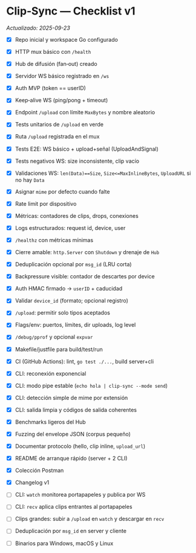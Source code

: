 # Clip‑Sync — Checklist v1

*Actualizado: 2025-09-23*

- [X] Repo inicial y workspace Go configurado
- [X] HTTP mux básico con `/health`
- [X] Hub de difusión (fan‑out) creado
- [X] Servidor WS básico registrado en `/ws`
- [X] Auth MVP (token == userID)
- [X] Keep‑alive WS (ping/pong + timeout)

- [X] Endpoint `/upload` con límite `MaxBytes` y nombre aleatorio
- [X] Tests unitarios de `/upload` en verde
- [X] Ruta `/upload` registrada en el mux
- [X] Tests E2E: WS básico + upload+señal (UploadAndSignal)

- [X] Tests negativos WS: size inconsistente, clip vacío
- [X] Validaciones WS: `len(Data)==Size`, `Size<=MaxInlineBytes`, `UploadURL` si no hay `Data`
- [X] Asignar `mime` por defecto cuando falte
- [X] Rate limit por dispositivo
- [X] Métricas: contadores de clips, drops, conexiones
- [X] Logs estructurados: request id, device, user
- [X] `/healthz` con métricas mínimas
- [X] Cierre amable: `http.Server` con `Shutdown` y drenaje de `Hub`
- [X] Deduplicación opcional por `msg_id` (LRU corta)
- [X] Backpressure visible: contador de descartes por device
- [X] Auth HMAC firmado → `userID` + caducidad

- [X] Validar `device_id` (formato; opcional registro)
- [X] `/upload`: permitir solo tipos aceptados
- [X] Flags/env: puertos, límites, dir uploads, log level
- [X] `/debug/pprof` y opcional `expvar`

- [X] Makefile/justfile para build/test/run
- [X] CI (GitHub Actions): lint, `go test ./...`, build server+cli

- [X] CLI: reconexión exponencial
- [X] CLI: modo pipe estable (`echo hola | clip-sync --mode send`)
- [X] CLI: detección simple de mime por extensión
- [X] CLI: salida limpia y códigos de salida coherentes

- [X] Benchmarks ligeros del Hub
- [X] Fuzzing del envelope JSON (corpus pequeño)

- [X] Documentar protocolo (hello, clip inline, `upload_url`)
- [X] README de arranque rápido (server + 2 CLI)
- [X] Colección Postman
- [X] Changelog v1

- [ ] CLI: `watch` monitorea portapapeles y publica por WS
- [ ] CLI: `recv` aplica clips entrantes al portapapeles
- [ ] Clips grandes: subir a `/upload` en `watch` y descargar en `recv`
- [ ] Deduplicación por `msg_id` en server y cliente
- [ ] Binarios para Windows, macOS y Linux
